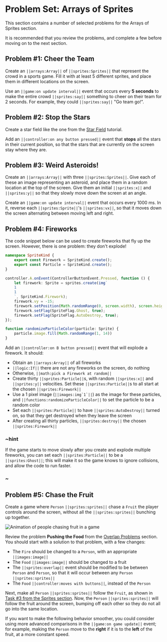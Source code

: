 # Problem Set: Arrays of Sprites

This section contains a number of selected problems for the Arrays of Sprites section.

It is recommended that you review the problems, and complete a few before moving
on to the next section.

## Problem #1: Cheer the Team

Create an ``||arrays:Array||`` of ``||sprites:Sprites||`` that represent the
crowd in a sports game. Fill it with at least 5 different sprites,
and place them in different locations on the screen.

Use an ``||game:on update interval||`` event that occurs every **5 seconds** to make
the entire crowd ``||sprites:say||`` something to cheer on their team for 2 seconds.
For example, they could ``||sprites:say||`` "Go team go!".

## Problem #2: Stop the Stars

Create a star field like the one from the
[Star Field](/#tutorial:/tutorials/star-field) tutorial.

Add an ``||controller:on any button pressed||`` event that **stops** all the stars
in their current position, so that the stars that are currently on the screen stay
where they are.

## Problem #3: Weird Asteroids!

Create an ``||arrays:Array||`` with three ``||sprites:Sprites||``.
Give each of these an image representing an asteroid,
and place them in a random location at the top of the screen.
Give them an initial ``||sprites:x||`` and ``||sprites:y||``
so that they slowly move down the screen at an angle.

Create an ``||game:on update interval||`` event that occurs every 1000 ms.
In it, reverse each ``||sprites:Sprite||``'s ``||sprites:vx||``,
so that it moves down the screen alternating between moving left and right.

## Problem #4: Fireworks

The code snippet below can be used to create fireworks that fly up the screen.
However, there is one problem: they don't explode!

```typescript
namespace SpriteKind {
    export const Firework = SpriteKind.create();
    export const Particle = SpriteKind.create();
}

controller.A.onEvent(ControllerButtonEvent.Pressed, function () {
    let firework: Sprite = sprites.create(img`
    1
    1
    `, SpriteKind.Firework);
    firework.vy = -15;
    firework.setPosition(Math.randomRange(0, screen.width), screen.height);
    firework.setFlag(SpriteFlag.Ghost, true);
    firework.setFlag(SpriteFlag.AutoDestroy, true);
});

function randomizeParticleColor(particle: Sprite) {
    particle.image.fill(Math.randomRange(1, 14))
}
```

Add an ``||controller:on B button pressed||`` event that will explode a firework.
It should:

* Obtain an ``||arrays:Array||`` of all fireworks
* ``||logic:If||`` there are not any fireworks on the screen, do nothing
* Otherwise, ``||math:pick a Firework at random||``
* Create thirty ``||sprites:Particle||``s,
with random ``||sprites:x||`` and ``||sprites:y||`` velocities.
Set these ``||sprites:Particle||``s to all start at the chosen ``||sprites:Firework||``
* Use a 1 pixel image (``||images:img`1`||``) as the image for these particles,
and ``||functions:randomizeParticleColor||`` to set the particle to be a random color
* Set each ``||sprites:Particle||`` to have ``||sprites:AutoDestroy||`` turned on,
so that they get destroyed when they leave the screen
* After creating all thirty particles, ``||sprites:destroy||``
the chosen ``||sprites:Firework||``

### ~hint

If the game starts to move slowly after you create and explode multiple fireworks,
you can set each ``||sprites:Particle||`` to be a ``||sprites:Ghost||``;
this will make it so the game knows to ignore collisions,
and allow the code to run faster.

### ~

## Problem #5: Chase the Fruit

Create a game where ``Person`` ``||sprites:sprites||`` chase
a ``Fruit`` the player controls around the screen,
without all the ``||sprites:sprites||`` bunching up together.

![Animation of people chasing fruit in a game](/static/courses/csintro3/arrays/chase-the-fruit.gif)

Review the problem **Pushing the Food** from the
[Overlap Problems](/courses/csintro3/events/overlap-problems) section.
You should start with a solution to that problem,
with a few changes:

* The ``Fire`` should be changed to a ``Person``,
with an appropriate ``||images:image||``
* The ``Food`` ``||images:image||`` should be changed to a fruit
* The ``||sprites:overlap||`` event should be modified to be between
``Person`` and ``Person``,
so that it will occur between any ``Person`` ``||sprites:sprites||``
* The ``Food`` ``||controller:moves with buttons||``,
instead of the ``Person``

Next, make all ``Person`` ``||sprites:sprites||`` follow the ``Fruit``,
as shown in [Task #3 from the Sprites section](/courses/csintro3/arrays/sprites).
Now, the ``Person`` ``||sprites:sprites||`` will follow the fruit around the screen,
bumping off each other so they do not all go into the same location.

If you want to make the following behavior smoother,
you could consider using more advanced comparisons in the ``||game:on game update||`` event; 
for example, making the ``Person`` move to the **right** if it is to the **left** of the fruit,
at a more constant speed.